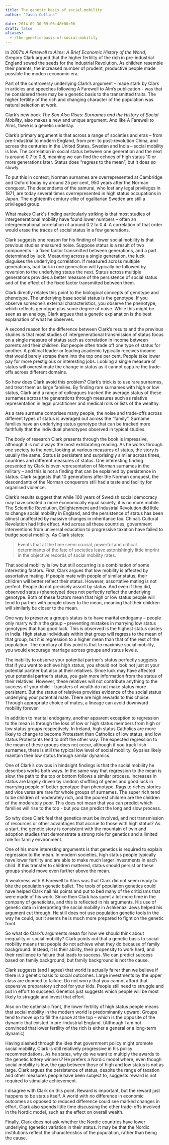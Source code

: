 ```yaml
---
title: The genetic basis of social mobility
author: "Jason Collins"

date: 2014-09-30 09:03:48+00:00
draft: false
aliases:
  - /the-genetic-basis-of-social-mobility
---
```


In 2007’s *A Farewell to Alms: A Brief Economic History of the World*, Gregory Clark argued that the higher fertility of the rich in pre-industrial England sowed the seeds for the Industrial Revolution. As children resemble their parents, the increased number of prudent, productive people made possible the modern economic era.

Part of the controversy underlying Clark’s argument – made stark by Clark in articles and speeches following A Farewell to Alm’s publication - was that he considered there may be a genetic basis to the transmitted traits. The higher fertility of the rich and changing character of the population was natural selection at work.

Clark’s new book *The Son Also Rises: Surnames and the History of Social Mobility*, also makes a new and unique argument. And like A Farewell to Alms, there is a genetic underlay.

Clark’s primary argument is that across a range of societies and eras – from pre-Industrial to modern England, from pre- to post-revolution China, and across the centuries in the United States, Sweden and India – social mobility is low. The correlation in social status between one generation and the next is around 0.7 to 0.8, meaning we can find the echoes of high status 10 or more generations later. Status does “regress to the mean”, but it does so slowly.

To put this in context, Norman surnames are overrepresented at Cambridge and Oxford today by around 25 per cent, 950 years after the Norman conquest. The descendants of the samurai, who lost any legal privileges in 1871, are today several times overrepresented in high status occupations in Japan. The eighteenth century elite of egalitarian Sweden are still a privileged group.

What makes Clark's finding particularly striking is that most studies of intergenerational mobility have found lower numbers – often an intergenerational correlation of around 0.2 to 0.4. A correlation of that order would erase the traces of social status in a few generations.

Clark suggests one reason for his finding of lower social mobility is that previous studies measured noise. Suppose status is a result of two components - a fixed factor transmitted between generations, and a part determined by luck. Measuring across a single generation, the luck disguises the underlying correlation. If measured across multiple generations, bad lack in one generation will typically be followed by reversion to the underlying status the next. Status across multiple generations provides a better measure of the persistence of social status and of the effect of the fixed factor transmitted between them.

Clark directly relates this point to the biological concepts of genotype and phenotype. The underlying base social status is the genotype. If you observe someone’s external characteristics, you observe the phenotype, which reflects genotype plus some degree of noise. While this might be seen as an analogy, Clark argues that a genetic explanation is the best explanation of what he observes.

A second reason for the difference between Clark’s results and the previous studies is that most studies of intergenerational transmission of status focus on a single measure of status such as correlation in income between parents and their children. But people often trade off one type of status for another. A political leader or leading academic typically receives income that would barely scrape them into the top one per cent. People take lower pay for more prestigious or interesting jobs. Looking a single measure of status will overestimate the change in status as it cannot capture the trade-offs across different domains.

So how does Clark avoid this problem? Clark’s trick is to use rare surnames, and treat them as large families. By finding rare surnames with high or low status, Clark and a range of colleagues tracked the average status of these surnames across the generations through measures such as relative representation in legal practitioner and medical rolls or lists of the wealthy.

As a rare surname comprises many people, the noise and trade-offs across different types of status is averaged out across the “family”. Surname families have an underlying status genotype that can be tracked more faithfully that the individual phenotypes observed in typical studies.

The body of research Clark presents through the book is impressive, although it is not always the most exhilarating reading. As he works through one society to the next, looking at various measures of status, the story is usually the same. Status is persistent and surprisingly similar across times, countries and different measures of status. One interesting finding presented by Clark is over-representation of Norman surnames in the military – and this is not a finding that can be explained by persistence in status. Clark suggests that 10 generations after the Norman conquest, the descendants of the Norman conquerors still had a taste and facility for organised violence.

Clark’s results suggest that while 100 years of Swedish social democracy may have created a more economically equal society, it is no more mobile. The Scientific Revolution, Enlightenment and Industrial Revolution did little to change social mobility in England, and the persistence of status has been almost unaffected by massive changes in inheritance tax. China’s Cultural Revolution had little effect. And across all these countries, government interventions from universal education to progressive taxation have failed to budge social mobility. As Clark states:



<blockquote>Events that at the time seem crucial, powerful and critical determinants of the fate of societies leave astonishingly little imprint in the objective records of social mobility rates.</blockquote>



That social mobility is low but still occurring is a combination of some interesting factors. First, Clark argues that low mobility is affected by assortative mating. If people mate with people of similar status, their children will better reflect their status. However, assortative mating is not perfect. People do not precisely assort by status. And even if they did, observed status (phenotype) does not perfectly reflect the underlying genotype. Both of these factors mean that high or low status people will tend to partner with people closer to the mean, meaning that their children will similarly be closer to the mean.

One way to preserve a group’s status is to have marital endogamy – people only marry within the group – preventing mistakes in marrying low status genotypes that had good luck. This is observed is the highest status castes in India. High status individuals within that group will regress to the mean of that group, but it is regression to a higher mean than that of the rest of the population. The corollary of this point is that to maximise social mobility, you would encourage marriage across groups and status levels.

The inability to observe your potential partner’s status perfectly suggests that if you want to achieve high status, you should not look not just at your potential partner but also at their relatives. Since luck may have affected your potential partner’s status, you gain more information from the status of their relatives. However, these relatives will not contribute anything to the success of your child – transfers of wealth do not make status more persistent. But the status of relatives provides evidence of the social status underlying your potential mate. There are high rewards to this choice. Through appropriate choice of mates, a lineage can avoid downward mobility forever.

In addition to marital endogamy, another apparent exception to regression to the mean is through the loss of low or high status members from high or low status groups respectively. In Ireland, high status Catholics are more likely to change to become Protestant than Catholics of low status, and low status Protestants tend to drift the other way. The expected regression to the mean of these groups does not occur, although if you track Irish surnames, there is still the typical low level of social mobility. Gypsies likely maintain their low status through similar dynamics.

One of Clark’s obvious in hindsight findings is that the social mobility he describes works both ways. In the same way that regression to the mean is slow, the path to the top or bottom follows a similar process. Increases in status are largely driven by random shuffling of genes and good luck in marrying people of better genotype than phenotype. Rags to riches stories and vice versa are rare for whole groups of surnames. The super rich tend to be children of moderately rich, and the poorest children are the children of the moderately poor. This does not mean that you can predict which families will rise to the top - but you can predict the long and slow process.

So why does Clark feel that genetics must be involved, and not transmission of resources or other advantages that accrue to those with high status? As a start, the genetic story is consistent with the mountain of twin and adoption studies that demonstrate a strong role for genetics and a limited role for family environment.

One of his more interesting arguments is that genetics is required to explain regression to the mean. In modern societies, high status people typically have lower fertility and are able to make much larger investments in each child. If this transfer to children mattered, status should persist or these groups should move even further above the mean.

A weakness with A Farewell to Alms was that Clark did not seem ready to bite the population genetic bullet. The tools of population genetics could have helped Clark nail his points and put to bed many of the criticisms that were made of his work. Since then Clark has spent a lot more time in the company of geneticists, and this is reflected in his arguments. His use of genetic data in interpreting the social mobility in Ashkenazi Jews helped his argument cut through. He still does not use population genetic tools in the way he could, but it seems he is much more prepared to fight on the genetic front.

So what do Clark’s arguments mean for how we should think about inequality or social mobility? Clark points out that a genetic basis to social mobility means that people do not achieve what they do because of family background. Instead, it is their ability, their propensity to work hard, and their resilience to failure that leads to success. We can predict success based on family background, but family background is not the cause.

Clark suggests (and I agree) that world is actually fairer than we believe if there is a genetic basis to social outcomes. Large investments by the upper class are doomed to failure. Do not worry that you cannot afford that expensive preparatory school for your kids. People still need to struggle and put in effort to succeed. Genetics just suggests which people will be most likely to struggle and invest that effort.

Also on the optimistic front, the lower fertility of high status people means that social mobility in the modern world is predominantly upward. Groups tend to move up to fill the space at the top – which is the opposite of the dynamic that existed in pre-Industrial England. (Although I am not convinced that lower fertility of the rich is either a general or a long-term dynamic)

Having slashed through the idea that government policy might promote social mobility, Clark is still relatively progressive in his policy recommendations. As he states, why do we want to multiply the awards to the genetic lottery winners? He prefers a Nordic model where, even though social mobility is low, the gap between those of high and low status is not as large. Clark argues the persistence of status, despite the range of taxation and other measures people have been subject to, suggests reward is not required to stimulate achievement.

I disagree with Clark on this point. Reward is important, but the reward just happens to be status itself. A world with no difference in economic outcomes as opposed to reduced difference could see marked changes in effort. Clark also spends little time discussing the other trade-offs involved in the Nordic model, such as the effect on overall wealth.

Finally, Clark does not ask whether the Nordic countries have lower underlying (genetic) variation in their status. It may be that the Nordic institutions reflect the characteristics of the population, rather than being the cause.
